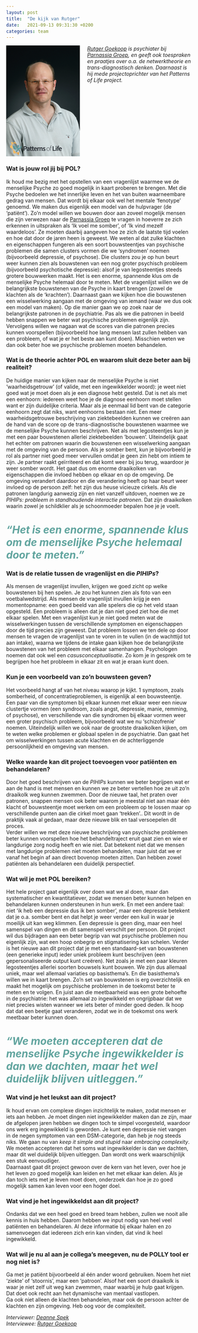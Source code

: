 ```yaml
---
layout: post
title:  "De kijk van Rutger"
date:   2021-09-13 09:31:30 +0200
categories: team
---
```

<style type="text/css">
  img[alt=teamimage] {
   width:200px;
   height:300px;
   float:left;
   margin-right: 20px;
}
</style>

![teamimage](/assets/team/rutger.jpg)

*[Rutger Goekoop] is psychiater bij [Parnassia Groep], en geeft ook toespraken en praatjes over o.a. de netwerktheorie en trans-diagnostisch denken. Daarnaast is hij mede projectoprichter van het *Patterns of Life* project.*
<div style="clear: both;"></div>

### Wat is jouw rol jij bij POL?
Ik houd me bezig met het opstellen van een vragenlijst waarmee we de menselijke Psyche zo goed mogelijk in kaart proberen te brengen. Met die Psyche bedoelen we het innerlijke leven en het van buiten waarneembare gedrag van mensen. Dat wordt bij elkaar ook wel het mentale ‘fenotype’ genoemd. We maken dus eigenlijk een model van de hulpvrager (de ‘patiënt’). Zo’n model willen we bouwen door aan zoveel mogelijk mensen die zijn verwezen naar de [Parnassia Groep] te vragen in hoeverre ze zich erkennen in uitspraken als ‘Ik voel me somber’, of ‘Ik vind mezelf waardeloos’. Ze moeten daarbij aangeven hoe ze zich de laatste tijd voelen en hoe dat door de jaren heen is geweest. We weten al dat zulke klachten en eigenschappen fungeren als een soort bouwsteentjes van psychische problemen die samen clusters vormen die we ‘syndromen’ noemen (bijvoorbeeld depressie, of psychose). Die clusters zou je op hun beurt weer kunnen zien als bouwstenen van een nog groter psychisch probleem (bijvoorbeeld psychotische depressie): alsof je van legosteentjes steeds grotere bouwwerken maakt. Het is een enorme, spannende klus om de menselijke Psyche helemaal door te meten. Met de vragenlijst willen we de belangrijkste bouwstenen van de Psyche in kaart brengen (zowel de klachten als de ‘krachten’). Daarnaast gaan we kijken hoe die bouwstenen een wisselwerking aangaan met de omgeving van iemand (waar we dus ook een model van maken). Op die manier gaan we op zoek naar de belangrijkste patronen in de psychiatrie. Pas als we die patronen in beeld hebben snappen we beter wat psychische problemen eigenlijk zijn. Vervolgens willen we nagaan wat de scores van die patronen precies kunnen voorspellen (bijvoorbeeld hoe lang mensen last zullen hebben van een probleem, of wat je er het beste aan kunt doen). Misschien weten we dan ook beter hoe we psychische problemen moeten behandelen. 

### Wat is de theorie achter POL en waarom sluit deze beter aan bij realiteit?
De huidige manier van kijken naar de menselijke Psyche is niet ‘waarheidsgetrouw’ (of valide, met een ingewikkelder woord): je weet niet goed wat je moet doen als je een diagnose hebt gesteld. Dat is net als met een eenhoorn: iedereen weet hoe je de diagnose eenhoorn moet stellen want er zijn duidelijke criteria. Maar als je eenmaal lid bent van de categorie eenhoorn zegt dat niks, want eenhoorns bestaan niet. Een meer waarheidsgetrouwe beschrijving van ziektebeelden kunnen we creëren aan de hand van de score op de trans-diagnostische bouwstenen waarmee we de menselijke Psyche kunnen beschrijven. Net als met  legosteentjes kun je met een paar bouwstenen allerlei ziektebeelden ’bouwen’. Uiteindelijk gaat het echter om patronen waarin die bouwstenen een wisselwerking aangaan met de omgeving van de persoon. Als je somber bent, kun je bijvoorbeeld je rol als partner niet goed meer vervullen omdat je geen zin hebt om intiem te zijn. Je partner raakt geïrriteerd en dat komt weer bij jou terug, waardoor je weer somber wordt. Het gaat dus om enorme draaikolken van eigenschappen die invloed hebben op elkaar en op de omgeving. De omgeving verandert daardoor en die verandering heeft op haar beurt weer invloed op de persoon zelf: het zijn dus heuse vicieuze cirkels. Als die patronen langdurig aanwezig zijn en niet vanzelf uitdoven, noemen we ze *PIHIPs: probleem in standhoudende interactie patronen*. Dat zijn draaikolken waarin zowel je schildklier als je schoonmoeder bepalen hoe je je voelt. 

# <span style="color:#62A59F">*“Het is een enorme, spannende klus om de menselijke Psyche helemaal door te meten.”*</span>

### Wat is de relatie tussen de vragenlijst en die *PIHIPs*?
Als mensen de vragenlijst invullen, krijgen we goed zicht op welke bouwstenen bij hen spelen. Je zou het kunnen zien als foto van een voetbalwedstrijd. Als mensen de vragenlijst invullen krijg je een momentopname: een goed beeld van alle spelers die op het veld staan opgesteld. Een probleem is alleen dat je dan niet goed ziet hoe die met elkaar spelen. Met een vragenlijst kun je niet goed meten wat de wisselwerkingen tussen de verschillende symptomen en eigenschappen door de tijd precies zijn geweest. Dat probleem lossen we ten dele op door mensen te vragen de vragenlijst van te voren in te vullen (in de wachttijd tot aan intake), waarna we tijdens de intake gaan kijken hoe de belangrijkste bouwstenen van het probleem met elkaar samenhangen. Psychologen noemen dat ook wel een *casusconceptualisatie*. Zo kom je in gesprek om te begrijpen hoe het probleem in elkaar zit en wat je eraan kunt doen.  

### Kun je een voorbeeld van zo’n bouwsteen geven?
Het voorbeeld hangt af van het niveau waarop je kijkt. 1 symptoom, zoals somberheid, of concentratieproblemen, is eigenlijk al een bouwsteentje. Een paar van die symptomen bij elkaar kunnen met elkaar weer een nieuw clustertje vormen (een syndroom, zoals angst, depressie, manie, remming, of psychose), en verschillende van die syndromen bij elkaar vormen weer een groter psychisch probleem, bijvoorbeeld wat we nu ‘schizofrenie’ noemen. Uiteindelijk willen we ook naar de grootste draaikolken kijken, om te weten welke problemen er globaal spelen in de psychiatrie. Dan gaat het om wisselwerkingen tussen acute klachten en de achterliggende persoonlijkheid en omgeving van mensen.

### Welke waarde kan dit project toevoegen voor patiënten en behandelaren?
Door het goed beschrijven van de *PIHIPs* kunnen we beter begrijpen wat er aan de hand is met mensen en kunnen we ze beter vertellen hoe ze uit zo’n draaikolk weg kunnen zwemmen. Door de nieuwe taal, het praten over patronen, snappen mensen ook beter waarom je meestal niet aan maar één klacht of bouwsteentje moet werken om een probleem op te lossen maar op verschillende punten aan die cirkel moet gaan ‘trekken’.. Dit wordt in de praktijk vaak al gedaan, maar deze nieuwe blik en taal versoepelen dit proces. <br>
Verder willen we met deze nieuwe beschrijving van psychische problemen beter kunnen voorspellen hoe het behandeltraject eruit gaat zien en wie er langdurige zorg nodig heeft en wie niet. Dat betekent niet dat we mensen met langdurige problemen niet moeten behandelen, maar juist dat we er vanaf het begin af aan direct bovenop moeten zitten. Dan hebben zowel patiënten als behandelaren een duidelijk perspectief.


### Wat wil je met POL bereiken?
Het hele project gaat eigenlijk over doen wat we al doen, maar dan systematischer en kwantitatiever, zodat we mensen beter kunnen helpen en behandelaren kunnen ondersteunen in hun werk. En met een andere taal: niet ‘ik heb een depressie dus ik ben somber’, maar een depressie betekent dat je o.a. somber bent en dat helpt je weer verder een kuil in waar je moeilijk uit kan weg klimmen. Een depressie is geen ding, maar een heel samenspel van dingen en dit samenspel verschilt per persoon. Dit project wil dus bijdragen aan een beter begrip van wat psychische problemen nou eigenlijk zijn, wat een hoop onbegrip en stigmatisering kan schelen. Verder is het nieuwe aan dit project dat je met een standaard-set van bouwstenen (een generieke input) ieder uniek probleem kunt beschrijven (een gepersonaliseerde output kunt creëren). Net zoals je met een paar kleuren legosteentjes allerlei soorten bouwsels kunt bouwen. We zijn dus allemaal uniek, maar wel allemaal variaties op basisthema’s. En die basisthema’s willen we in kaart brengen. Zo’n set van bouwstenen is erg overzichtelijk en maakt het mogelijk om psychische problemen in de toekomst beter te meten en te volgen. En juist aan die meetbaarheid was een grote behoefte in de psychiatrie: het was allemaal zo ingewikkeld en ongrijpbaar dat we niet precies wisten wanneer we iets beter of minder goed deden. Ik hoop dat dat een beetje gaat veranderen, zodat we in de toekomst ons werk meetbaar beter kunnen doen.

# <span style="color:#62A59F">*“We moeten accepteren dat de menselijke Psyche ingewikkelder is dan we dachten, maar het wel duidelijk blijven uitleggen.”*</span>

### Wat vind je het leukst aan dit project?
Ik houd ervan om complexe dingen inzichtelijk te maken, zodat mensen er iets aan hebben. Je moet dingen niet ingewikkelder maken dan ze zijn, maar de afgelopen jaren hebben we dingen toch te simpel voorgesteld, waardoor ons werk erg ingewikkeld is geworden. Je kunt een depressie niet vangen in de negen symptomen van een DSM-categorie, dan heb je nog steeds niks. We gaan nu van *keep it simple and stupid* naar *embracing complexity*. We moeten accepteren dat het soms wat ingewikkelder is dan we dachten, maar dit wel duidelijk blijven uitleggen. Dan wordt ons werk waarschijnlijk een stuk eenvoudiger.<br>
Daarnaast gaat dit project gewoon over de kern van het leven, over hoe je het leven zo goed mogelijk kan leiden en het met elkaar kan delen. Als je dan toch iets met je leven moet doen, onderzoek dan hoe je zo goed mogelijk samen kan leven voor een hoger doel. 
 

### Wat vind je het ingewikkeldst aan dit project?
Ondanks dat we een heel goed en breed team hebben, zullen we nooit alle kennis in huis hebben. Daarom hebben we input nodig van heel veel patiënten en behandelaren. Al deze informatie bij elkaar halen en zo samenvoegen dat iedereen zich erin kan vinden, dat vind ik heel ingewikkeld. 

### Wat wil je nu al aan je collega’s meegeven, nu de POLLY tool er nog niet is?
Ga met je patiënt bijvoorbeeld al één ander woord gebruiken. Noem het niet ‘ziekte’ of ‘stoornis’, maar een ‘patroon’. Alsof het een soort draaikolk is waar je niet zelf uit weg kan zwemmen, maar waarbij je hulp gaat krijgen. Dat doet ook recht aan het dynamische van mentaal vastlopen. <br>
Ga ook niet alleen de klachten behandelen, maar ook de persoon achter de klachten en zijn omgeving. Heb oog voor de complexiteit.

*Interviewer: [Deanne Spek]*<br>
*Interviewee: [Rutger Goekoop]*

[Rutger Goekoop]: https://www.patternsoflife.nl/team/rutger
[Parnassia Groep]: https://www.parnassiagroep.nl/
[Redesigning Psychiatry]: https://www.redesigningpsychiatry.org/
[Deanne Spek]: https://www.patternsoflife.nl/team/deanne